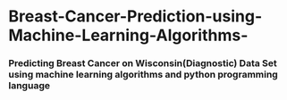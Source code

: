 # Breast-Cancer-Prediction-using-Machine-Learning-Algorithms-
<h3>Predicting Breast Cancer on Wisconsin(Diagnostic) Data Set using machine learning algorithms and python programming language</h3>
